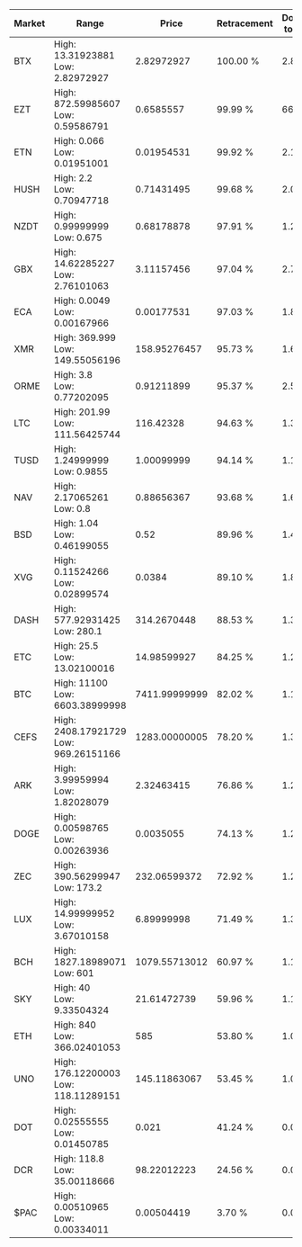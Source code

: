 | Market | Range | Price| Retracement | Doubles to 50% |
| --- | --- | --- | --- | --- |
| BTX | High: 13.31923881<br />Low: 2.82972927 | 2.82972927 | 100.00 % | 2.85 |
| EZT | High: 872.59985607<br />Low: 0.59586791 | 0.6585557 | 99.99 % | 662.96 |
| ETN | High: 0.066<br />Low: 0.01951001 | 0.01954531 | 99.92 % | 2.19 |
| HUSH | High: 2.2<br />Low: 0.70947718 | 0.71431495 | 99.68 % | 2.04 |
| NZDT | High: 0.99999999<br />Low: 0.675 | 0.68178878 | 97.91 % | 1.23 |
| GBX | High: 14.62285227<br />Low: 2.76101063 | 3.11157456 | 97.04 % | 2.79 |
| ECA | High: 0.0049<br />Low: 0.00167966 | 0.00177531 | 97.03 % | 1.85 |
| XMR | High: 369.999<br />Low: 149.55056196 | 158.95276457 | 95.73 % | 1.63 |
| ORME | High: 3.8<br />Low: 0.77202095 | 0.91211899 | 95.37 % | 2.51 |
| LTC | High: 201.99<br />Low: 111.56425744 | 116.42328 | 94.63 % | 1.35 |
| TUSD | High: 1.24999999<br />Low: 0.9855 | 1.00099999 | 94.14 % | 1.12 |
| NAV | High: 2.17065261<br />Low: 0.8 | 0.88656367 | 93.68 % | 1.68 |
| BSD | High: 1.04<br />Low: 0.46199055 | 0.52 | 89.96 % | 1.44 |
| XVG | High: 0.11524266<br />Low: 0.02899574 | 0.0384 | 89.10 % | 1.88 |
| DASH | High: 577.92931425<br />Low: 280.1 | 314.2670448 | 88.53 % | 1.37 |
| ETC | High: 25.5<br />Low: 13.02100016 | 14.98599927 | 84.25 % | 1.29 |
| BTC | High: 11100<br />Low: 6603.38999998 | 7411.99999999 | 82.02 % | 1.19 |
| CEFS | High: 2408.17921729<br />Low: 969.26151166 | 1283.00000005 | 78.20 % | 1.32 |
| ARK | High: 3.99959994<br />Low: 1.82028079 | 2.32463415 | 76.86 % | 1.25 |
| DOGE | High: 0.00598765<br />Low: 0.00263936 | 0.0035055 | 74.13 % | 1.23 |
| ZEC | High: 390.56299947<br />Low: 173.2 | 232.06599372 | 72.92 % | 1.21 |
| LUX | High: 14.99999952<br />Low: 3.67010158 | 6.89999998 | 71.49 % | 1.35 |
| BCH | High: 1827.18989071<br />Low: 601 | 1079.55713012 | 60.97 % | 1.12 |
| SKY | High: 40<br />Low: 9.33504324 | 21.61472739 | 59.96 % | 1.14 |
| ETH | High: 840<br />Low: 366.02401053 | 585 | 53.80 % | 1.03 |
| UNO | High: 176.12200003<br />Low: 118.11289151 | 145.11863067 | 53.45 % | 1.01 |
| DOT | High: 0.02555555<br />Low: 0.01450785 | 0.021 | 41.24 % | 0.00 |
| DCR | High: 118.8<br />Low: 35.00118666 | 98.22012223 | 24.56 % | 0.00 |
| $PAC | High: 0.00510965<br />Low: 0.00334011 | 0.00504419 | 3.70 % | 0.00 |
